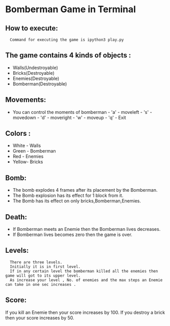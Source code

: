 # Bomberman Game in Terminal

## How to execute:
      Command for executing the game is ipython3 play.py

## The game contains 4 kinds of objects :
- Walls(Undestroyable)
- Bricks(Destroyable)
- Enemies(Destroyable)
- Bomberman(Destroyable)

## Movements:
-    You can control the moments of bomberman
    -    'a' - moveleft
    -    's' - movedown
    -    'd' - moveright
    -    'w' - moveup
    -    'q' - Exit
## Colors :
-    White - Walls
-    Green - Bomberman
-    Red   - Enemies
-    Yellow- Bricks

## Bomb:
- The bomb explodes 4 frames after its placement by the Bomberman.
- The Bomb explosion has its effect for 1 block from it.
- The Bomb has its effect on only bricks,Bomberman,Enemies.

## Death:

- If Bomberman meets an Enemie then the Bomberman lives decreases.
- If Bomberman lives becomes zero then the game is over.


## Levels:
      There are three levels.
      Initially it is in first level.
      If in any certain level the bomberman killed all the enemies then game will got to its upper level.
      As increase your level , No. of enemies and the max steps an Enemie can take in one sec increases .

## Score:
  If you kill an Enemie then your score increases by 100.
  If you destroy a brick then your score increases by 50.
